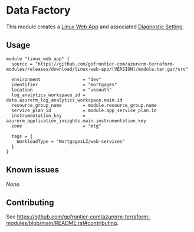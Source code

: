 # Data Factory

This module creates a [Linux Web App](https://registry.terraform.io/providers/hashicorp/azurerm/latest/docs/resources/linux_web_app) and associated [Diagnostic Setting](https://registry.terraform.io/providers/hashicorp/azurerm/latest/docs/resources/monitor_diagnostic_setting).

## Usage

```hcl
module "linux_web_app" {
  source = "https://github.com/gofrontier-com/azurerm-terraform-modules/releases/download/linux-web-app/[VERSION]/module.tar.gz//src"

  environment                = "dev"
  identifier                 = "mortgages"
  location                   = "uksouth"
  log_analytics_workspace_id = data.azurerm_log_analytics_workspace.main.id
  resource_group_name        = module.resource_group.name
  service_plan_id            = module.app_service_plan.id
  instrumentation_key        = azurerm_application_insights.main.instrumentation_key
  zone                       = "mtg"

  tags = {
    WorkloadType = "MortgagesLZ/web-services"
  }
}
```

## Known issues

_None._

## Contributing

See <https://github.com/gofrontier-com/azurerm-terraform-modules/blob/main/README.rst#contributing>.

